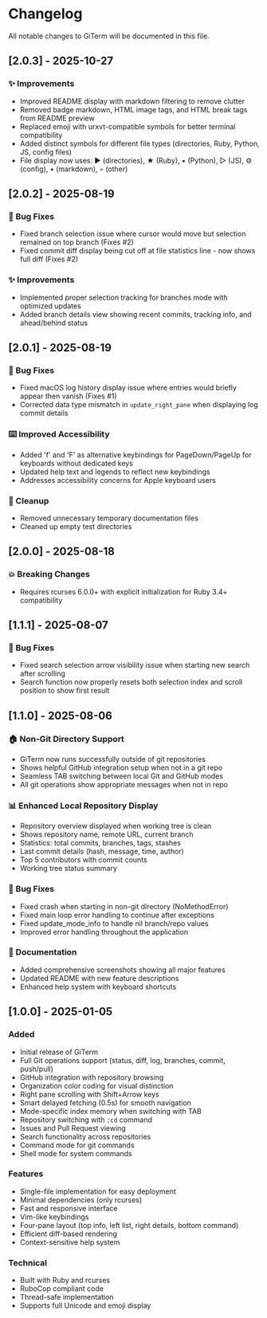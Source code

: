 # Changelog

All notable changes to GiTerm will be documented in this file.

## [2.0.3] - 2025-10-27

### ✨ Improvements
- Improved README display with markdown filtering to remove clutter
- Removed badge markdown, HTML image tags, and HTML break tags from README preview
- Replaced emoji with urxvt-compatible symbols for better terminal compatibility
- Added distinct symbols for different file types (directories, Ruby, Python, JS, config files)
- File display now uses: ▶ (directories), ★ (Ruby), ▪ (Python), ▷ (JS), ⚙ (config), • (markdown), ◦ (other)

## [2.0.2] - 2025-08-19

### 🐛 Bug Fixes
- Fixed branch selection issue where cursor would move but selection remained on top branch (Fixes #2)
- Fixed commit diff display being cut off at file statistics line - now shows full diff (Fixes #2)

### ✨ Improvements
- Implemented proper selection tracking for branches mode with optimized updates
- Added branch details view showing recent commits, tracking info, and ahead/behind status

## [2.0.1] - 2025-08-19

### 🐛 Bug Fixes
- Fixed macOS log history display issue where entries would briefly appear then vanish (Fixes #1)
- Corrected data type mismatch in `update_right_pane` when displaying log commit details

### ⌨️ Improved Accessibility
- Added 'f' and 'F' as alternative keybindings for PageDown/PageUp for keyboards without dedicated keys
- Updated help text and legends to reflect new keybindings
- Addresses accessibility concerns for Apple keyboard users

### 🧹 Cleanup
- Removed unnecessary temporary documentation files
- Cleaned up empty test directories

## [2.0.0] - 2025-08-18

### 💥 Breaking Changes
- Requires rcurses 6.0.0+ with explicit initialization for Ruby 3.4+ compatibility

## [1.1.1] - 2025-08-07

### 🐛 Bug Fixes
- Fixed search selection arrow visibility issue when starting new search after scrolling
- Search function now properly resets both selection index and scroll position to show first result

## [1.1.0] - 2025-08-06

### 🏠 Non-Git Directory Support
- GiTerm now runs successfully outside of git repositories
- Shows helpful GitHub integration setup when not in a git repo
- Seamless TAB switching between local Git and GitHub modes
- All git operations show appropriate messages when not in repo

### 📊 Enhanced Local Repository Display
- Repository overview displayed when working tree is clean
- Shows repository name, remote URL, current branch
- Statistics: total commits, branches, tags, stashes
- Last commit details (hash, message, time, author)
- Top 5 contributors with commit counts
- Working tree status summary

### 🔧 Bug Fixes
- Fixed crash when starting in non-git directory (NoMethodError)
- Fixed main loop error handling to continue after exceptions
- Fixed update_mode_info to handle nil branch/repo values
- Improved error handling throughout the application

### 📸 Documentation
- Added comprehensive screenshots showing all major features
- Updated README with new feature descriptions
- Enhanced help system with keyboard shortcuts

## [1.0.0] - 2025-01-05

### Added
- Initial release of GiTerm
- Full Git operations support (status, diff, log, branches, commit, push/pull)
- GitHub integration with repository browsing
- Organization color coding for visual distinction
- Right pane scrolling with Shift+Arrow keys
- Smart delayed fetching (0.5s) for smooth navigation
- Mode-specific index memory when switching with TAB
- Repository switching with `:cd` command
- Issues and Pull Request viewing
- Search functionality across repositories
- Command mode for git commands
- Shell mode for system commands

### Features
- Single-file implementation for easy deployment
- Minimal dependencies (only rcurses)
- Fast and responsive interface
- Vim-like keybindings
- Four-pane layout (top info, left list, right details, bottom command)
- Efficient diff-based rendering
- Context-sensitive help system

### Technical
- Built with Ruby and rcurses
- RuboCop compliant code
- Thread-safe implementation
- Supports full Unicode and emoji display